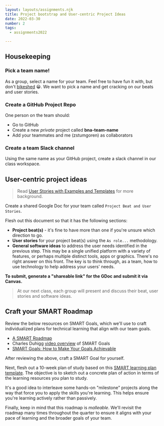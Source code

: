 ```yaml
---
layout: layouts/assignments.njk
title: Project bootstrap and User-centric Project Ideas
date: 2022-03-30
number: 2
tags:
  - assignments2022

---
```


## Housekeeping

### Pick a team name!

As a group, select a name for your team. Feel free to have fun it with, but don't [bikeshed](https://www.urbandictionary.com/define.php?term=bikeshedding) 😀. We want to pick a name and get cracking on our beats and user stories.

### Create a GitHub Project Repo

One person on the team should:

* Go to GitHub
* Create a new *private* project called **bna-team-name**
* Add your teammates and me (zstumgoren) as collaborators

### Create a team Slack channel

Using the same name as your GitHub project, create a slack channel in our class workspace.

## User-centric project ideas

> Read [User Stories with Examples and Templates][] for more background.

[User Stories with Examples and Templates]: https://www.atlassian.com/agile/project-management/user-stories

Create a shared Google Doc for your team called `Project Beat and User Stories`.

Flesh out this document so that it has the following sections:

* **Project beat(s)** - it's fine to have more than one if you're unsure which direction to go.
* **User stories** for your project beat(s) using the `As role...` methodology.
* **General software ideas** to address the user needs identified in the previous step. This may be a single unified platform with a variety of features, or perhaps multiple distinct tools, apps or graphics. There's no right answer on this front. The key is to think through, as a team, how to use technology to help address your users' needs.

**To submit, generate a "shareable link" for the GDoc and submit it via Canvas.**

> At our next class, each group will present and discuss their beat, user stories and software ideas.

## Craft your SMART Roadmap

Review the below resources on SMART Goals, which we'll use to craft individualized plans for technical learning that align with our team goals.

* [A SMART Roadmap](../../topics/smart_roadmap/#smart-goals)
* Charles Duhigg [video overview](https://www.youtube.com/watch?v=XpSOb5q1cRo) of SMART Goals
* [SMART Goals: How to Make Your Goals Achievable](https://www.mindtools.com/pages/article/smart-goals.htm)

After reviewing the above, craft a SMART Goal for yourself.

Next, flesh out a 10-week plan of study based on this [SMART learning plan template][]. The objective is to sketch out a concrete plan of action in terms of the learning resources you plan to study.

It's a good idea to interleave some hands-on "milestone" projects along the way that force you to apply the skills you're learning. This helps ensure you're learning actively rather than passively.

Finally, keep in mind that this roadmap is *malleable*. We'll revisit the roadmap many times throughout the quarter to ensure it aligns with your pace of learning and the broader goals of your team.

[SMART learning plan template]: https://docs.google.com/document/d/1zLyYArTK_WpGEqpXpWXMZhdTOJjtHR9f-xvWhcs9uE8/edit?usp=sharing

